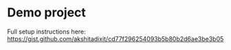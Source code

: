 # Demo project

Full setup instructions here: https://gist.github.com/akshitadixit/cd77f296254093b5b80b2d6ae3be3b05
